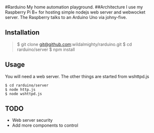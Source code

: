 #Rarduino
My home automation playground. 
##Architecture
I use my Raspberry Pi B+ for hosting simple nodejs web server and webwocket server.
The Raspberry talks to an Arduino Uno via johny-five.

Installation
------------
> $ git clone git@github.com:wildalmighty/rarduino.git 
> $ cd rarduino/server 
> $ npm install 

Usage
-----
You will need a web server. The other things are started from wshttpd.js
```
$ cd rarduino/server
$ node http.js 
$ node wshttpd.js
```
TODO
-----
* Web server security
* Add more components to control
